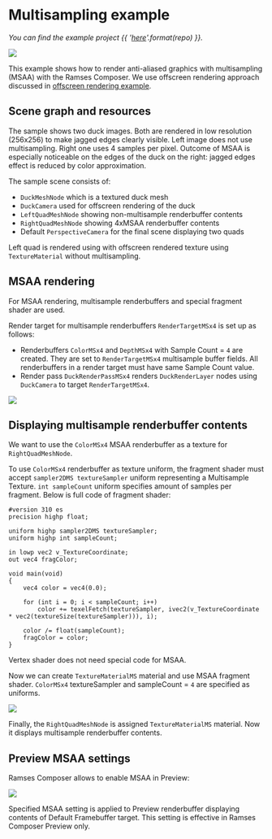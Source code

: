 <!--
SPDX-License-Identifier: MPL-2.0

This file is part of Ramses Composer
(see https://github.com/bmwcarit/ramses-composer-docs).

This Source Code Form is subject to the terms of the Mozilla Public License, v. 2.0.
If a copy of the MPL was not distributed with this file, You can obtain one at http://mozilla.org/MPL/2.0/.
-->

# Multisampling example
*You can find the example project {{ '[here]({}/doc/basics/multisampling)'.format(repo) }}.*

![](./docs/msaa_result_scene.png)

This example shows how to render anti-aliased graphics with multisampling (MSAA) with the Ramses Composer. We use offscreen rendering approach discussed in [offscreen rendering example](../offscreen/README.md).

## Scene graph and resources

The sample shows two duck images. Both are rendered in low resolution (256x256) to make jagged edges clearly visible. Left image does not use multisampling. Right one uses 4 samples per pixel. Outcome of MSAA is especially noticeable on the edges of the duck on the right: jagged edges effect is reduced by color approximation.

The sample scene consists of:

* `DuckMeshNode` which is a textured duck mesh
* `DuckCamera` used for offscreen rendering of the duck
* `LeftQuadMeshNode` showing non-multisample renderbuffer contents
* `RightQuadMeshNode` showing 4xMSAA renderbuffer contents
* Default `PerspectiveCamera` for the final scene displaying two quads

Left quad is rendered using with offscreen rendered texture using `TextureMaterial` without multisampling.

## MSAA rendering

For MSAA rendering, multisample renderbuffers and special fragment shader are used.

Render target for multisample renderbuffers `RenderTargetMSx4` is set up as follows:

* Renderbuffers `ColorMSx4` and `DepthMSx4` with Sample Count = `4` are created. They are set to `RenderTargetMSx4` multisample buffer fields. All renderbuffers in a render target must have same Sample Count value.
* Render pass `DuckRenderPassMSx4` renders `DuckRenderLayer` nodes using `DuckCamera` to target `RenderTargetMSx4`.

![](./docs/msaa_render_target.png)

## Displaying multisample renderbuffer contents

We want to use the `ColorMSx4` MSAA renderbuffer as a texture for `RightQuadMeshNode`.

To use `ColorMSx4` renderbuffer as texture uniform, the fragment shader must accept `sampler2DMS textureSampler` uniform representing a Multisample Texture. `int sampleCount` uniform specifies amount of samples per fragment. Below is full code of fragment shader:

    #version 310 es
    precision highp float;

    uniform highp sampler2DMS textureSampler;
    uniform highp int sampleCount;

    in lowp vec2 v_TextureCoordinate;
    out vec4 fragColor;

    void main(void)
    {
        vec4 color = vec4(0.0);

        for (int i = 0; i < sampleCount; i++)
            color += texelFetch(textureSampler, ivec2(v_TextureCoordinate * vec2(textureSize(textureSampler))), i);

        color /= float(sampleCount);
        fragColor = color;
    }

Vertex shader does not need special code for MSAA.

Now we can create `TextureMaterialMS` material and use MSAA fragment shader. `ColorMSx4` textureSampler and sampleCount = `4` are specified as uniforms.

![](./docs/msaa_material.png)

Finally, the `RightQuadMeshNode` is assigned `TextureMaterialMS` material. Now it displays multisample renderbuffer contents.

## Preview MSAA settings

Ramses Composer allows to enable MSAA in Preview:

![](./docs/msaa_preview_settings.png)

Specified MSAA setting is applied to Preview renderbuffer displaying contents of Default Framebuffer target. This setting is effective in Ramses Composer Preview only.
